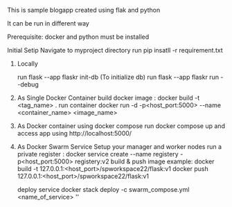 This is sample blogapp created using flak and python

It can be run in different way

Prerequisite:
    docker and python must be installed

Initial Setip
    Navigate to myproject directory
    run pip insatll -r requirement.txt

1. Locally

    run flask --app flaskr init-db (To initialize db)
    run flask --app flaskr run --debug

2. As Single Docker Container 
    build docker image : docker build -t <tag_name> .
    run container docker run -d -p<host_port:5000> --name <container_name> <image_name>

3. As Docker container using docker compose 
    run docker compose up and access app using http://localhost:5000/

4. As Docker Swarm Service
    Setup your manager and worker nodes 
    run a private register : docker service create --name registery -p<host_port:5000> registery:v2
    build & push image 
        example:
        docker build -t 127.0.0.1:<host_port>/spworkspace22/flask:v1
        docker push 127.0.0.1:<host_port>/spworkspace22/flask:v1

    deploy service
        docker stack deploy -c swarm_compose.yml <name_of_service>
        ''